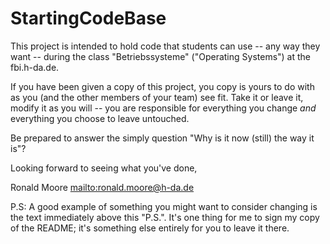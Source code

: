 # StartingCodeBase

This project is intended to hold code that students can use -- any way they want --
during the class "Betriebssysteme" ("Operating Systems") at the fbi.h-da.de.

If you have been given a copy of this project, you copy is yours to do with
as you (and the other members of your team) see fit. Take it or leave it, 
modify it as you will -- you are responsible for everything you change *and* 
everything you choose to leave untouched.

Be prepared to answer the simply question "Why is it now (still) the way it is"?

Looking forward to seeing what you've done,

Ronald Moore <mailto:ronald.moore@h-da.de>

P.S: A good example of something you might want to consider changing is the text
immediately above this "P.S.". It's one thing for me to sign my copy of the
README; it's something else entirely for you to leave it there.

